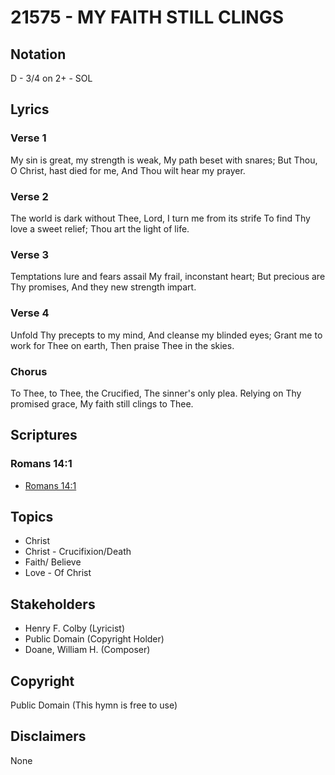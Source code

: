 # 21575 - MY FAITH STILL CLINGS

## Notation

D - 3/4 on 2+ - SOL

## Lyrics

### Verse 1

My sin is great, my strength is weak, My path beset with snares; But Thou, O Christ, hast died for me, And Thou wilt hear my prayer.


### Verse 2

The world is dark without Thee, Lord, I turn me from its strife To find Thy love a sweet relief; Thou art the light of life.

### Verse 3

Temptations lure and fears assail My frail, inconstant heart; But precious are Thy promises, And they new strength impart.

### Verse 4

Unfold Thy precepts to my mind, And cleanse my blinded eyes; Grant me to work for Thee on earth, Then praise Thee in the skies.


### Chorus

To Thee, to Thee, the Crucified, The sinner's only plea. Relying on Thy promised grace, My faith still clings to Thee.


## Scriptures

### Romans 14:1

- [Romans 14:1](https://www.biblegateway.com/passage/?search=Romans%2014%3A1)


## Topics

- Christ
- Christ - Crucifixion/Death
- Faith/ Believe
- Love - Of Christ

## Stakeholders

- Henry  F. Colby (Lyricist)
- Public Domain (Copyright Holder)
- Doane, William H. (Composer)

## Copyright

Public Domain
(This hymn is free to use)

## Disclaimers

None

